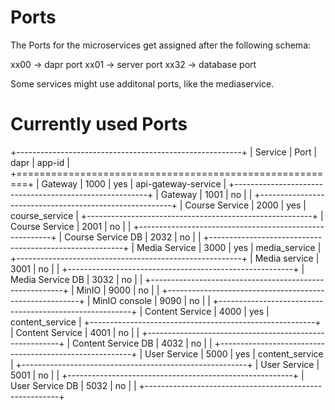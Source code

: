 # Ports
The Ports for the microservices get assigned after the following schema:

xx00 -> dapr port
xx01 -> server port
xx32 -> database port

Some services might use additonal ports, like the mediaservice.

# Currently used Ports

+--------------------------------------------------------+
| Service            | Port | dapr | app-id              |
+========================================================+
| Gateway            | 1000 | yes  | api-gateway-service |
+--------------------------------------------------------+
| Gateway            | 1001 | no   |                     |
+--------------------------------------------------------+
| Course Service     | 2000 | yes  |  course_service     |
+--------------------------------------------------------+
| Course Service     | 2001 | no   |                     |
+--------------------------------------------------------+
| Course Service DB  | 2032 | no   |                     |
+--------------------------------------------------------+
| Media Service      | 3000 | yes  |  media_service      |
+--------------------------------------------------------+
| Media service      | 3001 | no   |                     |
+--------------------------------------------------------+
| Media Service DB   | 3032 | no   |                     |
+--------------------------------------------------------+
| MinIO              | 9000 | no   |                     |
+--------------------------------------------------------+
| MinIO console      | 9090 | no   |                     |
+--------------------------------------------------------+
| Content Service    | 4000 | yes  |  content_service    |
+--------------------------------------------------------+
| Content Service    | 4001 | no   |                     |
+--------------------------------------------------------+
| Content Service DB | 4032 | no   |                     |
+--------------------------------------------------------+
| User Service       | 5000 | yes  |  content_service    |
+--------------------------------------------------------+
| User Service       | 5001 | no   |                     |
+--------------------------------------------------------+
| User Service DB    | 5032 | no   |                     |
+--------------------------------------------------------+